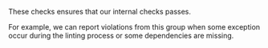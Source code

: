These checks ensures that our internal checks passes.

For example, we can report violations from this group when some
exception occur during the linting process or some dependencies are
missing.
